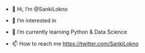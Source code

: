 - 👋 Hi, I’m @SankiLokno
- 👀 I’m interested in 
            <width src="https://cdn.jsdelivr.net/gh/devicons/devicon/icons/python/python-plain-wordmark.svg" />
              
- 🌱 I’m currently learning Python & Data Science
- 📫 How to reach me https://twitter.com/SankiLokno
          
<!---
SankiLokno/SankiLokno is a ✨ special ✨ repository because its `README.md` (this file) appears on your GitHub profile.
You can click the Preview link to take a look at your changes.
--->
